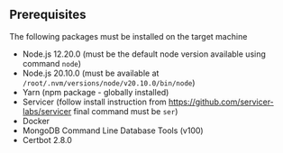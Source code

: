 ## Prerequisites
The following packages must be installed on the target machine

- Node.js 12.20.0 (must be the default node version available using command `node`)
- Node.js 20.10.0 (must be available at `/root/.nvm/versions/node/v20.10.0/bin/node`)
- Yarn (npm package - globally installed)
- Servicer (follow install instruction from https://github.com/servicer-labs/servicer final command must be `ser`)
- Docker
- MongoDB Command Line Database Tools (v100)
- Certbot 2.8.0